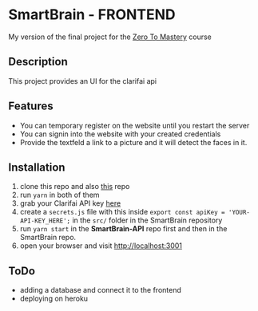 # SmartBrain - FRONTEND
My version of the final project for the [Zero To Mastery](https://www.udemy.com/course/the-complete-web-developer-zero-to-mastery/) course

## Description
This project provides an UI for the clarifai api

## Features
* You can temporary register on the website until you restart the server
* You can signin into the website with your created credentials
* Provide the textfeld a link to a picture and it will detect the faces in it.

## Installation

1. clone this repo and also [this](https://github.com/crowbarcode/SmartBrain-API) repo
2. run `yarn` in both of them
3. grab your Clarifai API key [here](https://www.clarifai.com/)
4. create a `secrets.js` file with this inside `export const apiKey = 'YOUR-API-KEY_HERE';` in the `src/` folder in the SmartBrain repository   
5. run `yarn start` in the **SmartBrain-API** repo first and then in the SmartBrain repo.
6. open your browser and visit [http://localhost:3001](http://localhost:3001/)

## ToDo
* adding a database and connect it to the frontend
* deploying on heroku
